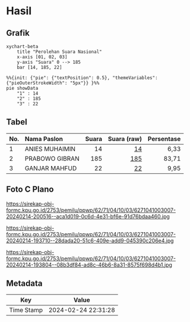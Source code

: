 # Hasil

## Grafik

```mermaid
xychart-beta
    title "Perolehan Suara Nasional"
    x-axis [01, 02, 03]
    y-axis "Suara" 0 --> 185
    bar [14, 185, 22]
```

```mermaid
%%{init: {"pie": {"textPosition": 0.5}, "themeVariables": {"pieOuterStrokeWidth": "5px"}} }%%
pie showData
    "1" : 14
    "2" : 185
    "3" : 22
```

## Tabel

| No. | Nama Paslon    | Suara | Suara (raw) | Persentase |
|:--- |:-------------- | -----:| -----------:| ----------:|
| 1   | ANIES MUHAIMIN | 14    | [14][p-1]   | 6,33       |
| 2   | PRABOWO GIBRAN | 185   | [185][p-2]  | 83,71      |
| 3   | GANJAR MAHFUD  | 22    | [22][p-3]   | 9,95       |


[p-1]: https://github.com/gigit-pemilu/pemilu-2024/blob/main/pilpres/hitung-suara/sub/62-kalimantan-tengah/sub/71-kota-palangkaraya/sub/04-sabangau/sub/1003-kereng-bangkirai/sub/007-tps/sub/paslon-1.txt
[p-2]: https://github.com/gigit-pemilu/pemilu-2024/blob/main/pilpres/hitung-suara/sub/62-kalimantan-tengah/sub/71-kota-palangkaraya/sub/04-sabangau/sub/1003-kereng-bangkirai/sub/007-tps/sub/paslon-2.txt
[p-3]: https://github.com/gigit-pemilu/pemilu-2024/blob/main/pilpres/hitung-suara/sub/62-kalimantan-tengah/sub/71-kota-palangkaraya/sub/04-sabangau/sub/1003-kereng-bangkirai/sub/007-tps/sub/paslon-3.txt

## Foto C Plano

https://sirekap-obj-formc.kpu.go.id/2753/pemilu/ppwp/62/71/04/10/03/6271041003007-20240214-200516--aca1d019-0c6d-4e31-bf6e-91d76bdaa460.jpg

https://sirekap-obj-formc.kpu.go.id/2753/pemilu/ppwp/62/71/04/10/03/6271041003007-20240214-193710--28dada20-51c6-409e-add9-045390c206e4.jpg

https://sirekap-obj-formc.kpu.go.id/2753/pemilu/ppwp/62/71/04/10/03/6271041003007-20240214-193804--08b3df84-ad8c-46b6-8a31-8575f698d4b1.jpg


## Metadata

| Key        | Value               |
| ---------- | ------------------- |
| Time Stamp | 2024-02-24 22:31:28 |



